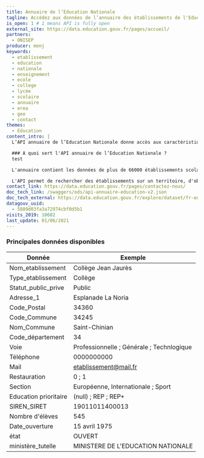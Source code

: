 ```yaml
---
title: Annuaire de l’Education Nationale
tagline: Accédez aux données de l’annuaire des établissements de l'Education Nationale
is_open: 1 # 1 means API is fully open
external_site: https://data.education.gouv.fr/pages/accueil/
partners:
  - ONISEP
producer: menj
keywords:
  - etablissement
  - education
  - nationale
  - enseignement
  - ecole
  - college
  - lycée
  - scolaire
  - annuaire
  - erea
  - geo
  - contact
themes:
  - Education
content_intro: |
  L’API annuaire de l’Education Nationale donne accès aux caractéristiques et aux informations de contact des établissements de l'Éducation nationale.

  ### A quoi sert l'API annuaire de l’Education Nationale ?
  test

  L'annuaire contient les données de plus de 66000 établissements scolaires, qu'ils soient publics ou privés : écoles, collèges, lycées, établissements régionaux d'enseignement adapté (EREA), services administratifs, ou bien d'information et orientation.

  L'API permet de rechercher des établissements sur un territoire, d'obtenir une sélection par type d'établissement, et d'accéder à leurs coordonnées de contact.
contact_link: https://data.education.gouv.fr/pages/contactez-nous/
doc_tech_link: /swaggers/ods/api-annuaire-education-v2.json
doc_tech_external: https://data.education.gouv.fr/explore/dataset/fr-en-annuaire-education/api
datagouv_uuid:
  - 5889d03fa3a72974cbf0d5b1
visits_2019: 10602
last_update: 01/06/2021
---
```


### Principales données disponibles

| Donnée                | Exemple                                   |
| --------------------- | ----------------------------------------- |
| Nom_etablissement     | Collège Jean Jaurès                       |
| Type_etablissement    | Collège                                   |
| Statut_public_prive   | Public                                    |
| Adresse_1             | Esplanade La Noria                        |
| Code_Postal           | 34360                                     |
| Code_Commune          | 34245                                     |
| Nom_Commune           | Saint-Chinian                             |
| Code_département      | 34                                        |
| Voie                  | Professionnelle ; Générale ; Technlogique |
| Téléphone             | 0000000000                                |
| Mail                  | etablissement@mail.fr                     |
| Restauration          | 0 ; 1                                     |
| Section               | Européenne, Internationale ; Sport        |
| Education prioritaire | (null) ; REP ; REP+                       |
| SIREN_SIRET           | 19011011400013                            |
| Nombre d'élèves       | 545                                       |
| Date_ouverture        | 15 avril 1975                             |
| état                  | OUVERT                                    |
| ministère_tutelle     | MINISTERE DE L'EDUCATION NATIONALE        |
